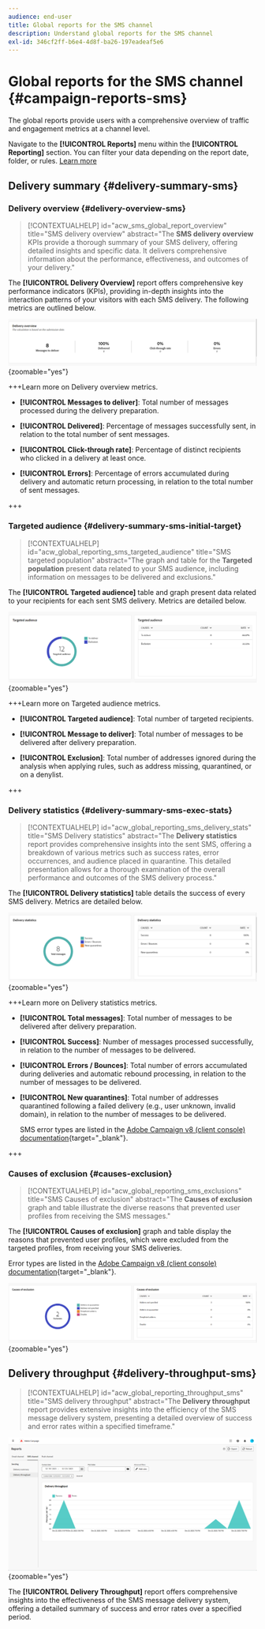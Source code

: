 ```yaml
---
audience: end-user
title: Global reports for the SMS channel
description: Understand global reports for the SMS channel
exl-id: 346cf2ff-b6e4-4d8f-ba26-197eadeaf5e6
---
```

# Global reports for the SMS channel {#campaign-reports-sms}

The global reports provide users with a comprehensive overview of traffic and engagement metrics at a channel level.

Navigate to the **[!UICONTROL Reports]** menu within the **[!UICONTROL Reporting]** section. You can filter your data depending on the report date, folder, or rules. [Learn more](global-reports.md)

## Delivery summary {#delivery-summary-sms}

### Delivery overview {#delivery-overview-sms}

>[!CONTEXTUALHELP]
>id="acw_sms_global_report_overview"
>title="SMS delivery overview"
>abstract="The **SMS delivery overview** KPIs provide a thorough summary of your SMS delivery, offering detailed insights and specific data. It delivers comprehensive information about the performance, effectiveness, and outcomes of your delivery."

The **[!UICONTROL Delivery Overview]** report offers comprehensive key performance indicators (KPIs), providing in-depth insights into the interaction patterns of your visitors with each SMS delivery. The following metrics are outlined below.

![A screenshot of the Delivery Overview report, showing key performance indicators for SMS delivery.](assets/global_report_sms_delivery_overview.png){zoomable="yes"}

+++Learn more on Delivery overview metrics.

* **[!UICONTROL Messages to deliver]**: Total number of messages processed during the delivery preparation.

* **[!UICONTROL Delivered]**: Percentage of messages successfully sent, in relation to the total number of sent messages.

* **[!UICONTROL Click-through rate]**: Percentage of distinct recipients who clicked in a delivery at least once.

* **[!UICONTROL Errors]**: Percentage of errors accumulated during delivery and automatic return processing, in relation to the total number of sent messages.

+++

### Targeted audience {#delivery-summary-sms-initial-target}

>[!CONTEXTUALHELP]
>id="acw_global_reporting_sms_targeted_audience"
>title="SMS targeted population"
>abstract="The graph and table for the **Targeted population** present data related to your SMS audience, including information on messages to be delivered and exclusions."

The **[!UICONTROL Targeted audience]** table and graph present data related to your recipients for each sent SMS delivery. Metrics are detailed below.

![A screenshot of the Targeted Audience report, showing data on recipients and exclusions for SMS deliveries.](assets/global_report_sms_targeted_audience.png){zoomable="yes"}

+++Learn more on Targeted audience metrics.

* **[!UICONTROL Targeted audience]**: Total number of targeted recipients.

* **[!UICONTROL Message to deliver]**: Total number of messages to be delivered after delivery preparation.

* **[!UICONTROL Exclusion]**: Total number of addresses ignored during the analysis when applying rules, such as address missing, quarantined, or on a denylist.

+++

### Delivery statistics {#delivery-summary-sms-exec-stats}

>[!CONTEXTUALHELP]
>id="acw_global_reporting_sms_delivery_stats"
>title="SMS Delivery statistics"
>abstract="The **Delivery statistics** report provides comprehensive insights into the sent SMS, offering a breakdown of various metrics such as success rates, error occurrences, and audience placed in quarantine. This detailed presentation allows for a thorough examination of the overall performance and outcomes of the SMS delivery process."

The **[!UICONTROL Delivery statistics]** table details the success of every SMS delivery. Metrics are detailed below.

![A screenshot of the Delivery Statistics report, showing success rates, errors, and quarantines for SMS deliveries.](assets/global_report_sms_delivery_statistics.png){zoomable="yes"}

+++Learn more on Delivery statistics metrics.

* **[!UICONTROL Total messages]**: Total number of messages to be delivered after delivery preparation.

* **[!UICONTROL Success]**: Number of messages processed successfully, in relation to the number of messages to be delivered.

* **[!UICONTROL Errors / Bounces]**: Total number of errors accumulated during deliveries and automatic rebound processing, in relation to the number of messages to be delivered.

* **[!UICONTROL New quarantines]**: Total number of addresses quarantined following a failed delivery (e.g., user unknown, invalid domain), in relation to the number of messages to be delivered.

    SMS error types are listed in the [Adobe Campaign v8 (client console) documentation](https://experienceleague.adobe.com/docs/campaign/campaign-v8/send/failures/delivery-failures.html#sms-quarantines){target="_blank"}.

+++

### Causes of exclusion {#causes-exclusion}

>[!CONTEXTUALHELP]
>id="acw_global_reporting_sms_exclusions"
>title="SMS Causes of exclusion"
>abstract="The **Causes of exclusion** graph and table illustrate the diverse reasons that prevented user profiles from receiving the SMS messages."

The **[!UICONTROL Causes of exclusion]** graph and table display the reasons that prevented user profiles, which were excluded from the targeted profiles, from receiving your SMS deliveries.

Error types are listed in the [Adobe Campaign v8 (client console) documentation](https://experienceleague.adobe.com/docs/campaign/campaign-v8/send/failures/delivery-failures.html#email-error-types){target="_blank"}.

![A screenshot of the Causes of Exclusion report, showing reasons for SMS delivery exclusions.](assets/global_report_sms_causes_exclusion.png){zoomable="yes"}

## Delivery throughput {#delivery-throughput-sms}

>[!CONTEXTUALHELP]
>id="acw_global_reporting_throughput_sms"
>title="SMS delivery throughput"
>abstract="The **Delivery throughput** report provides extensive insights into the efficiency of the SMS message delivery system, presenting a detailed overview of success and error rates within a specified timeframe."

![A screenshot of the Delivery Throughput report, showing success and error rates for SMS deliveries over time.](assets/global_report_sms_delivery_throughput.png){zoomable="yes"}

The **[!UICONTROL Delivery Throughput]** report offers comprehensive insights into the effectiveness of the SMS message delivery system, offering a detailed summary of success and error rates over a specified period.